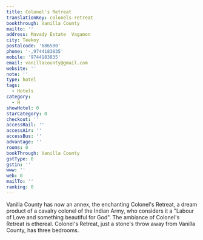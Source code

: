 ```yaml
---
title: Colonel's Retreat
translationKey: colonels-retreat
bookthrough: Vanilla County
mailto: ''
address: Mavady Estate  Vagamon
city: Teekoy
postalcode: '686580'
phone: '-,9744183835'
mobile: '9744183835'
email: vanillacounty@gmail.com
website: ''
note: ''
type: hotel
tags:
  - Hotels
category:
  - H
showHotel: 0
starCategory: 0
checkout: ''
accessRail: ''
accessAir: ''
accessBus: ''
advantage: ''
rooms: 0
bookThrough: Vanilla County
gstType: 0
gstin: ''
www: ''
web: 0
mailTo: ''
ranking: 0
---
```







Vanilla County has now an annex, the enchanting Colonel's Retreat, a dream product of a cavalry colonel of the Indian Army, who considers it a "Labour of Love and something beautiful for God". The ambiance of Colonel's Retreat is ethereal.    Colonel's Retreat, just a stone's throw away from Vanilla County, has three bedrooms.